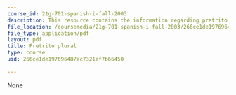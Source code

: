 ```yaml
---
course_id: 21g-701-spanish-i-fall-2003
description: This resource contains the information regarding pretrito plural.
file_location: /coursemedia/21g-701-spanish-i-fall-2003/266ce1de197696487ac7321ef7b66450_MIT21G_701F03_14encue.pdf
file_type: application/pdf
layout: pdf
title: Pretrito plural
type: course
uid: 266ce1de197696487ac7321ef7b66450

---
```

None